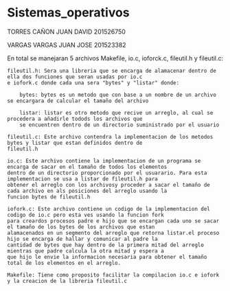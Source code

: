 # Sistemas_operativos
TORRES CAÑON JUAN DAVID 201526750

VARGAS VARGAS JUAN JOSE 201523382

En total se manejaran 5 archivos Makefile, io.c, ioforck.c, fileutil.h y fileutil.c:

	fileutil.h: Sera una libreria que se encarga de alamacenar dentro de ella dos funciones que seran usadas por io.c 
	e iofork.c donde cada una sera "bytes" y "listar" donde:
	
		bytes: bytes es un metodo que con base a un nombre de un archivo se encargara de calcular el tamaño del archivo 
		
		listar: listar es otro metodo que recive un arreglo, al cual se procedera a añadirle todods los archivos que 
		se encuentren dentro de un directorio suministrado por el usuario
		
	fileutil.c: Este archivo contendra la implementacion de los metodos bytes y listar que estan definidos dentro de
	fileutil.h
	
	io.c: Este archivo contiene la implementacion de un programa se encarga de sacar en el tamaño de todos los elementos
	dentro de un directorio proporcionado por el usuarario. Para esta implementacion se usa a listar de fileutil.h para
	obtener el arreglo con los archivosy proceder a sacar el tamaño de cada archivo en als posiciones del arreglo usando la
	funcion bytes de fileutil.h
	
	iofork.c: Este archivo contiene un codigo de la implementacion del codigo de io.c pero esta ves usando la funcion fork 
	para creardos procesos padre e hijo que se encargan cada uno se sacar el tamaño de los bytes de los archivos que estan 
	alamacenados en un segmento del arreglo que retorna listar.el proceso hijo se encarga de hallar y comunicar al padre la 
	cantidad de bytes que hay dentro de la primera mitad del arreglo mientras que padre calcula la otra mitad y espera a 
	que hijo le envie la informacion necesaria para obtener el tamaño total de los elementos en el arreglo.
	
	Makefile: Tiene como proposito facilitar la compilacion io.c e iofork y la creacion de la libreria fileutil.c
